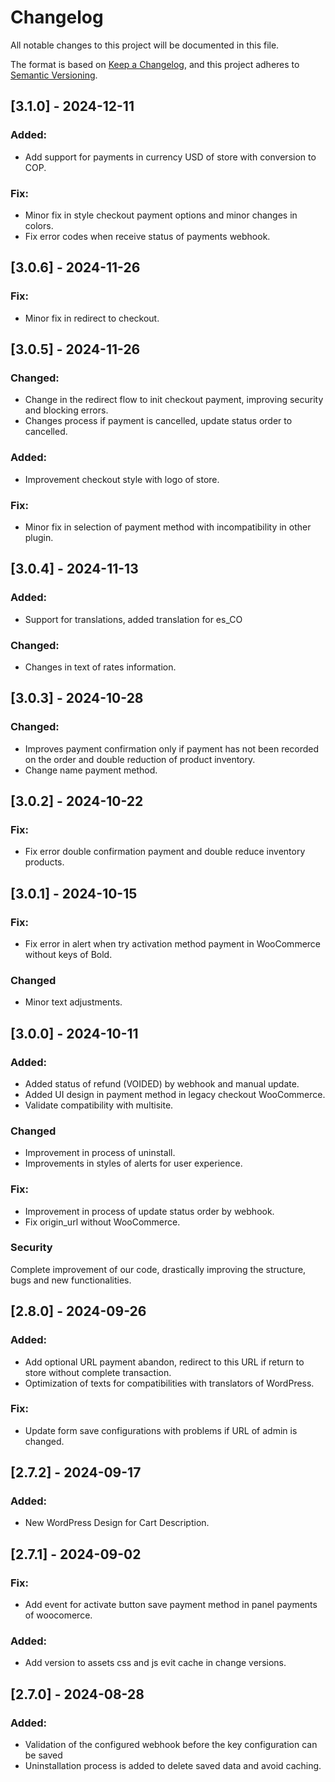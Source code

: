 # Changelog

All notable changes to this project will be documented in this file.

The format is based on [Keep a Changelog](https://keepachangelog.com/en/1.0.0/), and this project adheres to [Semantic Versioning](https://semver.org/spec/v2.0.0.html).

## [3.1.0] - 2024-12-11
### Added:
- Add support for payments in currency USD of store with conversion to COP.

### Fix:
- Minor fix in style checkout payment options and minor changes in colors.
- Fix error codes when receive status of payments webhook.

## [3.0.6] - 2024-11-26
### Fix:
- Minor fix in redirect to checkout.

## [3.0.5] - 2024-11-26
### Changed:
- Change in the redirect flow to init checkout payment, improving security and blocking errors.
- Changes process if payment is cancelled, update status order to cancelled.

### Added:
- Improvement checkout style with logo of store.

### Fix:
- Minor fix in selection of payment method with incompatibility in other plugin.

## [3.0.4] - 2024-11-13
### Added:
- Support for translations, added translation for es_CO

### Changed:
- Changes in text of rates information.

## [3.0.3] - 2024-10-28
### Changed:
- Improves payment confirmation only if payment has not been recorded on the order and double reduction of product inventory.
- Change name payment method.

## [3.0.2] - 2024-10-22
### Fix:
- Fix error double confirmation payment and double reduce inventory products.

## [3.0.1] - 2024-10-15
### Fix:
- Fix error in alert when try activation method payment in WooCommerce without keys of Bold.

### Changed
- Minor text adjustments.

## [3.0.0] - 2024-10-11
### Added:
- Added status of refund (VOIDED) by webhook and manual update.
- Added UI design in payment method in legacy checkout WooCommerce.
- Validate compatibility with multisite.

### Changed
- Improvement in process of uninstall.
- Improvements in styles of alerts for user experience.

### Fix:
- Improvement in process of update status order by webhook.
- Fix origin_url without WooCommerce.

### Security
Complete improvement of our code, drastically improving the structure, bugs and new functionalities.

## [2.8.0] - 2024-09-26
### Added:
- Add optional URL payment abandon, redirect to this URL if return to store without complete transaction.
- Optimization of texts for compatibilities with translators of WordPress.

### Fix:
- Update form save configurations with problems if URL of admin is changed.

## [2.7.2] - 2024-09-17
### Added:
- New WordPress Design for Cart Description.

## [2.7.1] - 2024-09-02
### Fix:
- Add event for activate button save payment method in panel payments of woocomerce.

### Added:
- Add version to assets css and js evit cache in change versions.

## [2.7.0] - 2024-08-28
### Added:
- Validation of the configured webhook before the key configuration can be saved
- Uninstallation process is added to delete saved data and avoid caching.